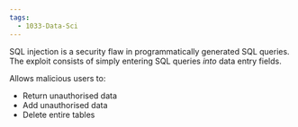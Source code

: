 ```yaml
---
tags:
  - 1033-Data-Sci
---
```

SQL injection is a security flaw in programmatically generated SQL queries.
The exploit consists of simply entering SQL queries *into* data entry fields.

Allows malicious users to:

- Return unauthorised data
- Add unauthorised data
- Delete entire tables